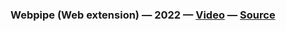 ### Webpipe (Web extension) — 2022 — [Video](https://www.youtube.com/watch?v=i8vP2M1B5UY&list=PLNb0YnM0RyKikrldCJ3hfWYxspbccqudE&index=1) — [Source](https://github.com/madacol/webpipe)